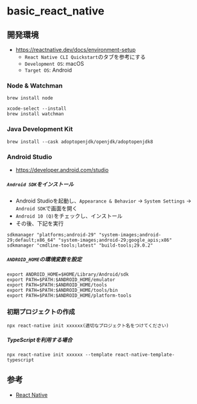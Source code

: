 # basic_react_native

## 開発環境
- https://reactnative.dev/docs/environment-setup
  - `React Native CLI Quickstart`のタブを参考にする
  - `Development OS`: macOS
  - `Target OS`: Android

### Node & Watchman
```
brew install node

xcode-select --install
brew install watchman
```

### Java Development Kit
```
brew install --cask adoptopenjdk/openjdk/adoptopenjdk8
```

### Android Studio
- https://developer.android.com/studio

##### `Android SDK`をインストール
- Android Studioを起動し、`Appearance & Behavior` → `System Settings` → `Android SDK`で画面を開く
- `Android 10 (Q)`をチェックし、インストール
- その後、下記を実行

```
sdkmanager "platforms;android-29" "system-images;android-29;default;x86_64" "system-images;android-29;google_apis;x86"
sdkmanager "cmdline-tools;latest" "build-tools;29.0.2"
```

##### `ANDROID_HOME`の環境変数を設定
```
export ANDROID_HOME=$HOME/Library/Android/sdk
export PATH=$PATH:$ANDROID_HOME/emulator
export PATH=$PATH:$ANDROID_HOME/tools
export PATH=$PATH:$ANDROID_HOME/tools/bin
export PATH=$PATH:$ANDROID_HOME/platform-tools
```

### 初期プロジェクトの作成
```
npx react-native init xxxxxx(適切なプロジェクト名をつけてください)
```

##### TypeScriptを利用する場合
```
npx react-native init xxxxxx --template react-native-template-typescript
```

## 参考
- [React Native](https://reactnative.dev/)
